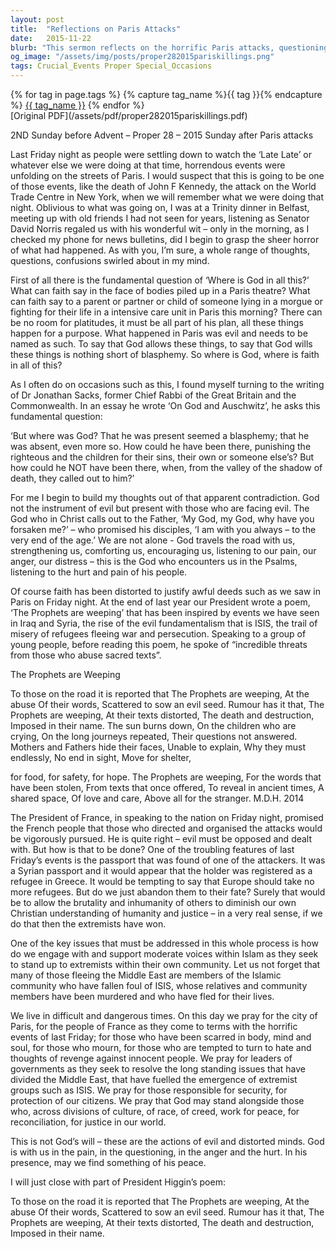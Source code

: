 ```yaml
---
layout: post
title:  "Reflections on Paris Attacks"
date:   2015-11-22
blurb: "This sermon reflects on the horrific Paris attacks, questioning where God is in such tragedies and how faith can respond. It emphasizes that God is not the instrument of evil but is present with those facing it. The sermon also discusses the misuse of faith to justify evil deeds and the importance of supporting moderate voices within Islam."
og_image: "/assets/img/posts/proper282015pariskillings.png"
tags: Crucial_Events Proper Special_Occasions
---    
```

<div class="tag-pills">
  {% for tag in page.tags %}
    {% capture tag_name %}{{ tag }}{% endcapture %}
    <a href="{{ site.baseurl }}/tag/{{ tag_name }}" class="tag-pill">{{ tag_name }}</a>
  {% endfor %}
</div>
[Original PDF](/assets/pdf/proper282015pariskillings.pdf)

2ND Sunday before Advent – Proper 28 – 2015
Sunday after Paris attacks

Last Friday night as people were settling down to watch the ‘Late Late’ or whatever else we were doing at that time, horrendous events were unfolding on the streets of Paris. I would suspect that this is going to be one of those events, like the death of John F Kennedy, the attack on the World Trade Centre in New York, when we will remember what we were doing that night. Oblivious to what was going on, I was at a Trinity dinner in Belfast, meeting up with old friends I had not seen for years, listening as Senator David Norris regaled us with his wonderful wit – only in the morning, as I checked my phone for news bulletins, did I begin to grasp the sheer horror of what had happened. As with you, I’m sure, a whole range of thoughts, questions, confusions swirled about in my mind.

First of all there is the fundamental question of ‘Where is God in all this?’ What can faith say in the face of bodies piled up in a Paris theatre? What can faith say to a parent or partner or child of someone lying in a morgue or fighting for their life in a intensive care unit in Paris this morning? There can be no room for platitudes, it must be all part of his plan, all these things happen for a purpose. What happened in Paris was evil and needs to be named as such. To say that God allows these things, to say that God wills these things is nothing short of blasphemy. So where is God, where is faith in all of this?

As I often do on occasions such as this, I found myself turning to the writing of Dr Jonathan Sacks, former Chief Rabbi of the Great Britain and the Commonwealth. In an essay he wrote ‘On God and Auschwitz’, he asks this fundamental question:

‘But where was God? That he was present seemed a blasphemy; that he was absent, even more so. How could he have been there, punishing the righteous and the children for their sins, their own or someone else’s? But how could he NOT have been there, when, from the valley of the shadow of death, they called out to him?’

For me I begin to build my thoughts out of that apparent contradiction. God not the instrument of evil but present with those who are facing evil. The God who in Christ calls out to the Father, ‘My God, my God, why have you forsaken me?’ – who promised his disciples, ‘I am with you always – to the very end of the age.’ We are not alone - God travels the road with us, strengthening us, comforting us, encouraging us, listening to our pain, our anger, our distress – this is the God who encounters us in the Psalms, listening to the hurt and pain of his people.

Of course faith has been distorted to justify awful deeds such as we saw in Paris on Friday night. At the end of last year our President wrote a poem, ‘The Prophets are weeping’ that has been inspired by events we have seen in Iraq and Syria, the rise of the evil fundamentalism that is ISIS, the trail of misery of refugees fleeing war and persecution. Speaking to a group of young people, before reading this poem, he spoke of “incredible threats from those who abuse sacred texts”.

The Prophets are Weeping

To those on the road it is reported that
The Prophets are weeping,
At the abuse
Of their words,
Scattered to sow an evil seed.
Rumour has it that,
The Prophets are weeping,
At their texts distorted,
The death and destruction,
Imposed in their name.
The sun burns down,
On the children who are crying,
On the long journeys repeated,
Their questions not answered.
Mothers and Fathers hide their faces,
Unable to explain,
Why they must endlessly,
No end in sight,
Move for shelter,

for food, for safety, for hope.
The Prophets are weeping,
For the words that have been stolen,
From texts that once offered,
To reveal in ancient times,
A shared space,
Of love and care,
Above all for the stranger. M.D.H. 2014

The President of France, in speaking to the nation on Friday night, promised the French people that those who directed and organised the attacks would be vigorously pursued. He is quite right – evil must be opposed and dealt with. But how is that to be done? One of the troubling features of last Friday’s events is the passport that was found of one of the attackers. It was a Syrian passport and it would appear that the holder was registered as a refugee in Greece. It would be tempting to say that Europe should take no more refugees. But do we just abandon them to their fate? Surely that would be to allow the brutality and inhumanity of others to diminish our own Christian understanding of humanity and justice – in a very real sense, if we do that then the extremists have won.

One of the key issues that must be addressed in this whole process is how do we engage with and support moderate voices within Islam as they seek to stand up to extremists within their own community. Let us not forget that many of those fleeing the Middle East are members of the Islamic community who have fallen foul of ISIS, whose relatives and community members have been murdered and who have fled for their lives.

We live in difficult and dangerous times. On this day we pray for the city of Paris, for the people of France as they come to terms with the horrific events of last Friday; for those who have been scarred in body, mind and soul, for those who mourn, for those who are tempted to turn to hate and thoughts of revenge against innocent people. We pray for leaders of governments as they seek to resolve the long standing issues that have divided the Middle East, that have fuelled the emergence of extremist groups such as ISIS. We pray for those responsible for security, for protection of our citizens. We pray that God may stand alongside those who, across divisions of culture, of race, of creed, work for peace, for reconciliation, for justice in our world.

This is not God’s will – these are the actions of evil and distorted minds. God is with us in the pain, in the questioning, in the anger and the hurt. In his presence, may we find something of his peace.

I will just close with part of President Higgin’s poem:

To those on the road it is reported that
The Prophets are weeping,
At the abuse
Of their words,
Scattered to sow an evil seed.
Rumour has it that,
The Prophets are weeping,
At their texts distorted,
The death and destruction,
Imposed in their name.
